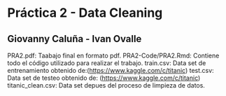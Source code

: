 # Práctica 2 - Data Cleaning
## Giovanny Caluña - Ivan Ovalle

PRA2.pdf: Taabajo final en formato pdf.
PRA2-Code/PRA2.Rmd: Contiene todo el código utilizado para realizar el trabajo.
train.csv: Data set de entrenamiento obtenido de:(https://www.kaggle.com/c/titanic)
test.csv: Data set de testeo obtenido de: (https://www.kaggle.com/c/titanic)
titanic_clean.csv: Data set depues del proceso de limpieza de datos.

